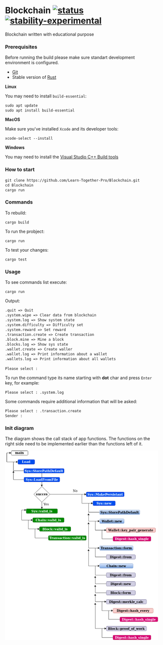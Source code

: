# Blockchain  [![status](https://github.com/Learn-Together-Pro/Blockchain/actions/workflows/Main.yml/badge.svg)](https://github.com/Learn-Together-Pro/Blockchain/actions/workflows/Main.yml) [![stability-experimental](https://img.shields.io/badge/stability-experimental-orange.svg)](https://github.com/emersion/stability-badges#experimental)

Blockchain written with educational purpose

### Prerequisites

Before running the build please make sure standart development environment is configured.

- [Git](https://git-scm.com/)
- Stable version of [Rust](https://www.rust-lang.org/tools/install)

**Linux**

You may need to install `build-essential`:

```
sudo apt update
sudo apt install build-essential
```

**MacOS**

Make sure you've installed `Xcode` and its developer tools:

```
xcode-select --install
```

**Windows**

You may need to install the [ Visual Studio C++ Build tools](https://visualstudio.microsoft.com/visual-cpp-build-tools/)

### How to start

```
git clone https://github.com/Learn-Together-Pro/Blockchain.git
cd Blockchain
cargo run
```

### Commands

To rebuild:
```
cargo build
```

To run the probject:
```
cargo run
```

To test your changes:
```
cargo test
```

### Usage

To see commands list execute:
```
cargo run
```

Output:

```
.quit => Quit
.system.wipe => Clear data from blockchain
.system.log => Show system state
.system.difficulty => Difficulty set
.system.reward => Set reward
.transaction.create => Create transaction
.block.mine => Mine a block
.blocks.log => Show sys state
.wallet.create => Create waller
.wallet.log => Print information about a wallet
.wallets.log => Print information about all wallets

Please select :
```

To run the command type its name starting with **dot** char and press `Enter` key, for example:
```
Please select : .system.log
```

Some commands require additional information that will be asked:

```
Please select : .transaction.create
Sender :
```

### Init diagram

The diagram shows the call stack of app functions. The functions on the right side need to be implemented earlier than the functions left of it.

![system_init_diagram](./doc/img/system_init_diagram.png)

